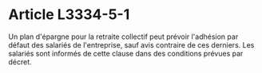 # Article L3334-5-1

Un plan d'épargne pour la retraite collectif peut prévoir l'adhésion par défaut des salariés de l'entreprise, sauf avis contraire de ces derniers. Les salariés sont informés de cette clause dans des conditions prévues par décret.